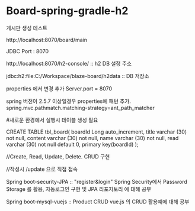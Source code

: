 # Board-spring-gradle-h2
게시판 생성 테스트 

http://localhost:8070/board/main

JDBC Port : 8070

http://localhost:8070/h2-console/ :: h2 DB 설정 주소

jdbc:h2:file:C:/Workspace/blaze-board/h2data :: DB 저장소

properties 에서 변경
추가 Server.port = 8070


spring 버전이 2.5.7 이상일경우 properties에 패턴 추가.
spring.mvc.pathmatch.matching-strategy=ant_path_matcher

#새로운 환경에서 실행시 테이블 생성 필요


CREATE TABLE tbl_board(
boardId Long auto_increment,
title varchar (30) not null,
content varchar (30) not null,
name varchar (30) not null,
read varchar (30) not null default 0,
primary key(boardId)
);


//Create, Read, Update, Delete. CRUD 구현

//작성시 /update 으로 직접 접속

Spring boot-security-JPA :: "register&login"
Spring Security에서 Password Storage 를 활용, 자동로그인 구현 및 JPA 리포지토리 에 대해 공부

Spring boot-mysql-vuejs :: Product CRUD
vue.js 의 CRUD 활용예에 대해 공부
